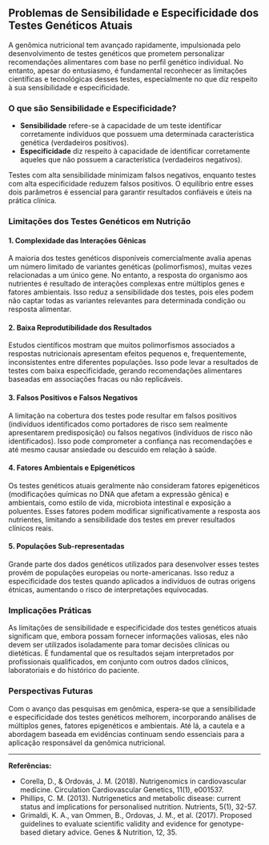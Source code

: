 
## Problemas de Sensibilidade e Especificidade dos Testes Genéticos Atuais

A genômica nutricional tem avançado rapidamente, impulsionada pelo desenvolvimento de testes genéticos que prometem personalizar recomendações alimentares com base no perfil genético individual. No entanto, apesar do entusiasmo, é fundamental reconhecer as limitações científicas e tecnológicas desses testes, especialmente no que diz respeito à sua sensibilidade e especificidade.

### O que são Sensibilidade e Especificidade?

- **Sensibilidade** refere-se à capacidade de um teste identificar corretamente indivíduos que possuem uma determinada característica genética (verdadeiros positivos).
- **Especificidade** diz respeito à capacidade de identificar corretamente aqueles que não possuem a característica (verdadeiros negativos).

Testes com alta sensibilidade minimizam falsos negativos, enquanto testes com alta especificidade reduzem falsos positivos. O equilíbrio entre esses dois parâmetros é essencial para garantir resultados confiáveis e úteis na prática clínica.

### Limitações dos Testes Genéticos em Nutrição

#### 1. **Complexidade das Interações Gênicas**

A maioria dos testes genéticos disponíveis comercialmente avalia apenas um número limitado de variantes genéticas (polimorfismos), muitas vezes relacionadas a um único gene. No entanto, a resposta do organismo aos nutrientes é resultado de interações complexas entre múltiplos genes e fatores ambientais. Isso reduz a sensibilidade dos testes, pois eles podem não captar todas as variantes relevantes para determinada condição ou resposta alimentar.

#### 2. **Baixa Reprodutibilidade dos Resultados**

Estudos científicos mostram que muitos polimorfismos associados a respostas nutricionais apresentam efeitos pequenos e, frequentemente, inconsistentes entre diferentes populações. Isso pode levar a resultados de testes com baixa especificidade, gerando recomendações alimentares baseadas em associações fracas ou não replicáveis.

#### 3. **Falsos Positivos e Falsos Negativos**

A limitação na cobertura dos testes pode resultar em falsos positivos (indivíduos identificados como portadores de risco sem realmente apresentarem predisposição) ou falsos negativos (indivíduos de risco não identificados). Isso pode comprometer a confiança nas recomendações e até mesmo causar ansiedade ou descuido em relação à saúde.

#### 4. **Fatores Ambientais e Epigenéticos**

Os testes genéticos atuais geralmente não consideram fatores epigenéticos (modificações químicas no DNA que afetam a expressão gênica) e ambientais, como estilo de vida, microbiota intestinal e exposição a poluentes. Esses fatores podem modificar significativamente a resposta aos nutrientes, limitando a sensibilidade dos testes em prever resultados clínicos reais.

#### 5. **Populações Sub-representadas**

Grande parte dos dados genéticos utilizados para desenvolver esses testes provém de populações europeias ou norte-americanas. Isso reduz a especificidade dos testes quando aplicados a indivíduos de outras origens étnicas, aumentando o risco de interpretações equivocadas.

### Implicações Práticas

As limitações de sensibilidade e especificidade dos testes genéticos atuais significam que, embora possam fornecer informações valiosas, eles não devem ser utilizados isoladamente para tomar decisões clínicas ou dietéticas. É fundamental que os resultados sejam interpretados por profissionais qualificados, em conjunto com outros dados clínicos, laboratoriais e do histórico do paciente.

### Perspectivas Futuras

Com o avanço das pesquisas em genômica, espera-se que a sensibilidade e especificidade dos testes genéticos melhorem, incorporando análises de múltiplos genes, fatores epigenéticos e ambientais. Até lá, a cautela e a abordagem baseada em evidências continuam sendo essenciais para a aplicação responsável da genômica nutricional.

---

**Referências:**

- Corella, D., & Ordovás, J. M. (2018). Nutrigenomics in cardiovascular medicine. Circulation Cardiovascular Genetics, 11(1), e001537.
- Phillips, C. M. (2013). Nutrigenetics and metabolic disease: current status and implications for personalised nutrition. Nutrients, 5(1), 32-57.
- Grimaldi, K. A., van Ommen, B., Ordovas, J. M., et al. (2017). Proposed guidelines to evaluate scientific validity and evidence for genotype-based dietary advice. Genes & Nutrition, 12, 35.
```
